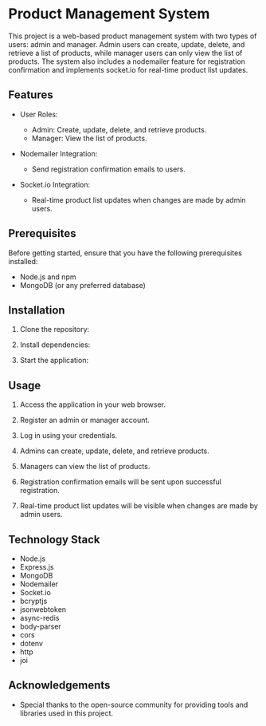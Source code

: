 # Product Management System

This project is a web-based product management system with two types of users: admin and manager. Admin users can create, update, delete, and retrieve a list of products, while manager users can only view the list of products. The system also includes a nodemailer feature for registration confirmation and implements socket.io for real-time product list updates.

## Features

- User Roles:
  - Admin: Create, update, delete, and retrieve products.
  - Manager: View the list of products.

- Nodemailer Integration:
  - Send registration confirmation emails to users.

- Socket.io Integration:
  - Real-time product list updates when changes are made by admin users.

## Prerequisites

Before getting started, ensure that you have the following prerequisites installed:

- Node.js and npm
- MongoDB (or any preferred database)

## Installation

1. Clone the repository:

2. Install dependencies:

3. Start the application:

## Usage

1. Access the application in your web browser.

2. Register an admin or manager account.

3. Log in using your credentials.

4. Admins can create, update, delete, and retrieve products.

5. Managers can view the list of products.

6. Registration confirmation emails will be sent upon successful registration.

7. Real-time product list updates will be visible when changes are made by admin users.

## Technology Stack

- Node.js
- Express.js
- MongoDB
- Nodemailer
- Socket.io
- bcryptjs
- jsonwebtoken
- async-redis
- body-parser
- cors
- dotenv
- http
- joi



## Acknowledgements

- Special thanks to the open-source community for providing tools and libraries used in this project.

